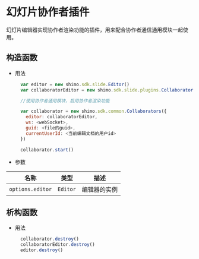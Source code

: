 # 幻灯片协作者插件

幻灯片编辑器实现协作者渲染功能的插件，用来配合协作者通信通用模块一起使用。

## 构造函数

* 用法

  ```js
    var editor = new shimo.sdk.slide.Editor()
    var collaboratorEditor = new shimo.sdk.slide.plugins.Collaborators({ editor })

    //使用协作者通用模块，启用协作者渲染功能

    var collaborator = new shimo.sdk.common.Collaborators({
      editor: collaboratorEditor,
      ws: <webSocket>,
      guid: <file的guid>,
      currentUserId: <当前编辑文档的用户id>
    })

    collaborator.start()
  ```

* 参数

|名称|类型|描述|
| -- | -- | -- |
| `options.editor` | `Editor` |编辑器的实例|


## 析构函数

* 用法

  ```js
    collaborator.destroy()
    collaboratorEditor.destroy()
    editor.destroy()
  ```
